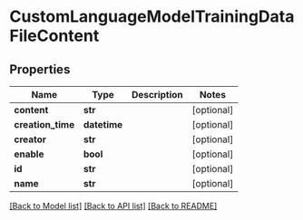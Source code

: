 # CustomLanguageModelTrainingDataFileContent

## Properties
Name | Type | Description | Notes
------------ | ------------- | ------------- | -------------
**content** | **str** |  | [optional] 
**creation_time** | **datetime** |  | [optional] 
**creator** | **str** |  | [optional] 
**enable** | **bool** |  | [optional] 
**id** | **str** |  | [optional] 
**name** | **str** |  | [optional] 

[[Back to Model list]](../README.md#documentation-for-models) [[Back to API list]](../README.md#documentation-for-api-endpoints) [[Back to README]](../README.md)


